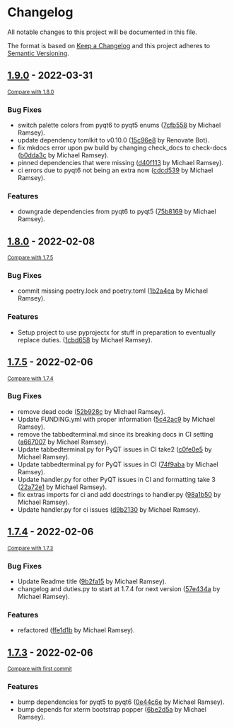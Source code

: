 # Changelog
All notable changes to this project will be documented in this file.

The format is based on [Keep a Changelog](http://keepachangelog.com/en/1.0.0/)
and this project adheres to [Semantic Versioning](http://semver.org/spec/v2.0.0.html).

<!-- insertion marker -->
## [1.9.0](https://github.com/meramsey/wizardwebssh/releases/tag/1.9.0) - 2022-03-31

<small>[Compare with 1.8.0](https://github.com/meramsey/wizardwebssh/compare/1.8.0...1.9.0)</small>

### Bug Fixes
- switch palette colors from pyqt6 to pyqt5 enums ([7cfb558](https://github.com/meramsey/wizardwebssh/commit/7cfb558b7033471e45d6559bdcfc2f5eeea205f4) by Michael Ramsey).
- update dependency tomlkit to v0.10.0 ([15c96e8](https://github.com/meramsey/wizardwebssh/commit/15c96e87b3e182226767170fc043abf25c0c4e59) by Renovate Bot).
- fix mkdocs error upon pw build by changing check_docs to check-docs ([b0dda3c](https://github.com/meramsey/wizardwebssh/commit/b0dda3cf7a7b1015aec973d7b89e706116ec371d) by Michael Ramsey).
- pinned dependencies that were missing ([d40f113](https://github.com/meramsey/wizardwebssh/commit/d40f113343603e1c27d6c3ad6999bb48f388c088) by Michael Ramsey).
- ci errors due to pyqt6 not being an extra now ([cdcd539](https://github.com/meramsey/wizardwebssh/commit/cdcd53975f0392d0e7a17dbd0e669b711dc1fd00) by Michael Ramsey).

### Features
- downgrade dependencies from pyqt6 to pyqt5 ([75b8169](https://github.com/meramsey/wizardwebssh/commit/75b8169d32b0f3dfa6418100455536df8ebc0bd4) by Michael Ramsey).


## [1.8.0](https://github.com/meramsey/wizardwebssh/releases/tag/1.8.0) - 2022-02-08

<small>[Compare with 1.7.5](https://github.com/meramsey/wizardwebssh/compare/1.7.5...1.8.0)</small>

### Bug Fixes
- commit missing poetry.lock and poetry.toml ([1b2a4ea](https://github.com/meramsey/wizardwebssh/commit/1b2a4ea2e60fd7263b56a206c0c9c1793401f684) by Michael Ramsey).

### Features
- Setup project to use pyprojectx for stuff in preparation to eventually replace duties. ([1cbd658](https://github.com/meramsey/wizardwebssh/commit/1cbd6583abf09cee549ce77dd1753fb536c6b845) by Michael Ramsey).


## [1.7.5](https://github.com/meramsey/wizardwebssh/releases/tag/1.7.5) - 2022-02-06

<small>[Compare with 1.7.4](https://github.com/meramsey/wizardwebssh/compare/1.7.4...1.7.5)</small>

### Bug Fixes
- remove dead code ([52b928c](https://github.com/meramsey/wizardwebssh/commit/52b928c334b1812802538d53d5d3da3e527b4569) by Michael Ramsey).
- Update FUNDING.yml with proper information ([5c42ac9](https://github.com/meramsey/wizardwebssh/commit/5c42ac93b52e2a5a6c699bdebeaf0da2a198be5b) by Michael Ramsey).
- remove the tabbedterminal.md since its breaking docs in CI setting ([a667007](https://github.com/meramsey/wizardwebssh/commit/a667007551e41d096cdd1a6cdc6923c89852f3dd) by Michael Ramsey).
- Update tabbedterminal.py for  PyQT issues in CI take2 ([c0fe0e5](https://github.com/meramsey/wizardwebssh/commit/c0fe0e5b21ab14f15339000e64aa4358866986f1) by Michael Ramsey).
- Update tabbedterminal.py for  PyQT issues in CI ([74f9aba](https://github.com/meramsey/wizardwebssh/commit/74f9abac6a96817a35975c9c12ea61bd4bf7e16e) by Michael Ramsey).
- Update handler.py for other PyQT issues in CI and formatting take 3 ([22a72e1](https://github.com/meramsey/wizardwebssh/commit/22a72e127fc4452a43e170279319734f7d55b4e0) by Michael Ramsey).
- fix extras imports for ci and add docstrings to handler.py ([98a1b50](https://github.com/meramsey/wizardwebssh/commit/98a1b50940a050467c7393c8f033912d9bfe7f70) by Michael Ramsey).
- Update handler.py for ci issues ([d9b2130](https://github.com/meramsey/wizardwebssh/commit/d9b2130b8a68edf17af301b5c7ecd73bf0a4c9e7) by Michael Ramsey).

## [1.7.4](https://github.com/meramsey/wizardwebssh/releases/tag/1.7.4) - 2022-02-06

<small>[Compare with 1.7.3](https://github.com/meramsey/wizardwebssh/compare/1.7.3...1.7.4)</small>

### Bug Fixes
- Update Readme title ([9b2fa15](https://github.com/meramsey/wizardwebssh/commit/9b2fa158dd4ec31abff87c3179baef2bfd2fa0bb) by Michael Ramsey).
- changelog and duties.py to start at 1.7.4 for next version ([57e434a](https://github.com/meramsey/wizardwebssh/commit/57e434ac53e36001e4875473ac941b1e8b33f9c9) by Michael Ramsey).

### Features
- refactored ([ffe1d1b](https://github.com/meramsey/wizardwebssh/commit/ffe1d1b6d971971509be513a1d8d9ceebfc70e5b) by Michael Ramsey).

## [1.7.3](https://github.com/meramsey/wizardwebssh/releases/tag/1.7.3) - 2022-02-06

<small>[Compare with first commit](https://github.com/meramsey/wizardwebssh/compare/d24e6f4b4078969950c70b1e0d2626f90bf1cd05...1.7.3)</small>

### Features
- bump dependencies for pyqt5 to pyqt6 ([0e44c6e](https://github.com/meramsey/wizardwebssh/commit/0e44c6e9b2eead7509d2a1715f39fd8d7bfb04c0) by Michael Ramsey).
- bump depends for xterm bootstrap popper ([6be2d5a](https://github.com/meramsey/wizardwebssh/commit/6be2d5a2e15a70a81d7000eb2e14626ea478e6bc) by Michael Ramsey).
